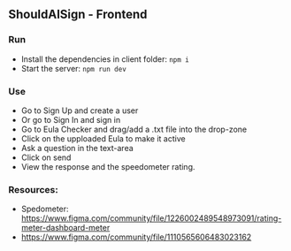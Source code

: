 ## ShouldAISign - Frontend


### Run

- Install the dependencies in client folder: `npm i`
- Start the server: `npm run dev`

### Use

- Go to Sign Up and create a user
- Or go to Sign In and sign in
- Go to Eula Checker and drag/add a .txt file into the drop-zone
- Click on the upploaded Eula to make it active
- Ask a question in the text-area
- Click on send
- View the response and the speedometer rating.

### Resources:

- Spedometer: https://www.figma.com/community/file/1226002489548973091/rating-meter-dashboard-meter
- https://www.figma.com/community/file/1110565606483023162
